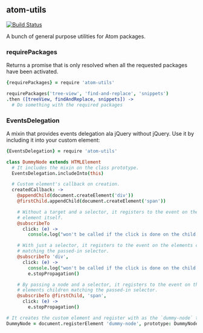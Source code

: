 ## atom-utils

[![Build Status](https://travis-ci.org/abe33/atom-utils.svg?branch=master)](https://travis-ci.org/abe33/atom-utils)

A bunch of general purpose utilities for Atom packages.

### requirePackages

Returns a promise that is only resolved when all the requested packages have been activated.

```coffee
{requirePackages} = require 'atom-utils'

requirePackages('tree-view', 'find-and-replace', 'snippets')
.then ([treeView, findAndReplace, snippets]) ->
  # Do something with the required packages
```

### EventsDelegation

A mixin that provides events delegation ala jQuery without jQuery.
Use it by including it into your custom element:

```coffee
{EventsDelegation} = require 'atom-utils'

class DummyNode extends HTMLElement
  # It includes the mixin on the class prototype.
  EventsDelegation.includeInto(this)

  # Custom element's callback on creation.
  createdCallback: ->
    @appendChild(document.createElement('div'))
    @firstChild.appendChild(document.createElement('span'))

    # Without a target and a selector, it registers to the event on the
    # element itself.
    @subscribeTo
      click: (e) ->
        console.log("won't be called if the click is done on the child div")

    # With just a selector, it registers to the event on the elements children
    # matching the passed-in selector.
    @subscribeTo 'div',
      click: (e) ->
        console.log("won't be called if the click is done on the child span")
        e.stopPropagation()

    # By passing a node and a selector, it registers to the event on the
    # elements children matching the passed-in selector.
    @subscribeTo @firstChild, 'span',
      click: (e) ->
        e.stopPropagation()

# It creates the custom element and register with as the `dummy-node` tag.
DummyNode = document.registerElement 'dummy-node', prototype: DummyNode.prototype
```
